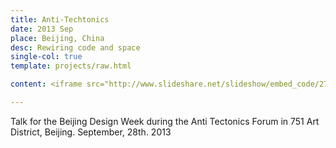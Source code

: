 ```yaml
---
title: Anti-Techtonics
date: 2013 Sep
place: Beijing, China
desc: Rewiring code and space
single-col: true
template: projects/raw.html

content: <iframe src="http://www.slideshare.net/slideshow/embed_code/27285399" width="470" height="380" frameborder="0" marginwidth="0" marginheight="0" scrolling="no" style="border:1px solid #CCC; border-width:1px 1px 0; margin-bottom:5px; max-width: 100%;" allowfullscreen> </iframe>

---
```


Talk for the Beijing Design Week during the Anti Tectonics Forum in 751 Art District, Beijing. 
September, 28th. 2013
